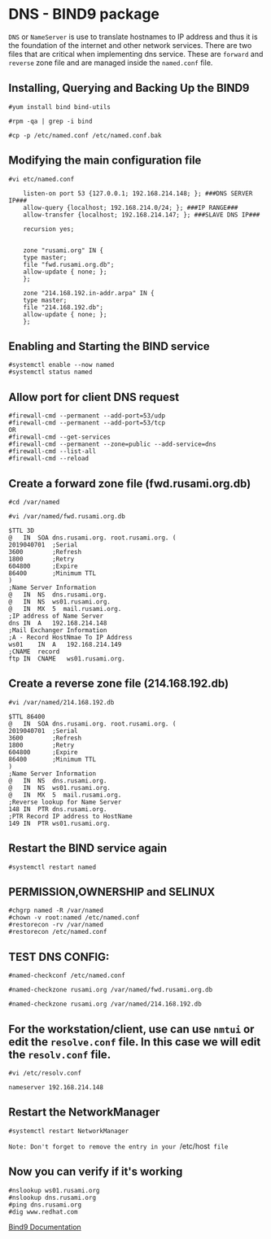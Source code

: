 # DNS - BIND9 package

`DNS` or `NameServer` is use to translate hostnames to IP address and thus it is the foundation of the internet and other network services. There are two files that are critical when implementing dns service. These are `forward` and `reverse` zone file and are managed inside the `named.conf` file.


## Installing, Querying and Backing Up the BIND9
``` 
#yum install bind bind-utils
```
```
#rpm -qa | grep -i bind
```
```
#cp -p /etc/named.conf /etc/named.conf.bak
```

## Modifying the main configuration file 
```
#vi etc/named.conf

	listen-on port 53 {127.0.0.1; 192.168.214.148; }; ###DNS SERVER IP###
	allow-query {localhost; 192.168.214.0/24; }; ###IP RANGE###
	allow-transfer {localhost; 192.168.214.147; }; ###SLAVE DNS IP###
	
	recursion yes;


	zone "rusami.org" IN {
	type master;
	file "fwd.rusami.org.db";
	allow-update { none; };
	};

	zone "214.168.192.in-addr.arpa" IN {
	type master;
	file "214.168.192.db";
	allow-update { none; };
	};
```
## Enabling and Starting the BIND service
```
#systemctl enable --now named
#systemctl status named
```
## Allow port for client DNS request
```
#firewall-cmd --permanent --add-port=53/udp
#firewall-cmd --permanent --add-port=53/tcp
OR
#firewall-cmd --get-services
#firewall-cmd --permanent --zone=public --add-service=dns
#firewall-cmd --list-all
#firewall-cmd --reload
```

## Create a forward zone file (fwd.rusami.org.db)
```
#cd /var/named
```
```
#vi /var/named/fwd.rusami.org.db
```
```
$TTL 3D
@	IN	SOA	dns.rusami.org.	root.rusami.org. (
2019040701	;Serial
3600		;Refresh
1800		;Retry
604800		;Expire
86400		;Minimum TTL
)
;Name Server Information
@	IN	NS	dns.rusami.org.
@	IN	NS	ws01.rusami.org.
@	IN	MX	5  mail.rusami.org.
;IP address of Name Server
dns	IN	A	192.168.214.148
;Mail Exchanger Information
;A - Record HostNmae To IP Address
ws01	IN	A	192.168.214.149
;CNAME	record
ftp	IN	CNAME	ws01.rusami.org.
```	

## Create a reverse zone file (214.168.192.db)
```
#vi /var/named/214.168.192.db
```
```
$TTL 86400
@	IN	SOA	dns.rusami.org.	root.rusami.org. (
2019040701	;Serial
3600		;Refresh
1800		;Retry
604800		;Expire
86400		;Minimum TTL
)
;Name Server Information
@	IN	NS	dns.rusami.org.
@	IN	NS	ws01.rusami.org.
@	IN	MX	5  mail.rusami.org.
;Reverse lookup for Name Server
148	IN	PTR	dns.rusami.org.
;PTR Record IP address to HostName
149	IN	PTR	ws01.rusami.org.
```
## Restart the BIND service again
```
#systemctl restart named
```

## PERMISSION,OWNERSHIP and SELINUX
```
#chgrp named -R /var/named
#chown -v root:named /etc/named.conf
#restorecon -rv /var/named
#restorecon /etc/named.conf
```

## TEST DNS CONFIG:
```
#named-checkconf /etc/named.conf

#named-checkzone rusami.org /var/named/fwd.rusami.org.db

#named-checkzone rusami.org /var/named/214.168.192.db
```

## For the workstation/client, use can use `nmtui` or edit the `resolve.conf` file. In this case we will edit the `resolv.conf` file.
```
#vi /etc/resolv.conf
```
```
nameserver 192.168.214.148
```
## Restart the NetworkManager
```
#systemctl restart NetworkManager
```

`Note: Don't forget to remove the entry in your `/etc/host` file`

## Now you can verify if it's working
```
#nslookup ws01.rusami.org
#nslookup dns.rusami.org
#ping dns.rusami.org
#dig www.redhat.com
```

[ Bind9 Documentation ](https://www.isc.org/bind/)